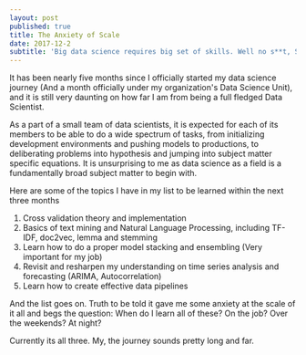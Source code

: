 ```yaml
---
layout: post
published: true
title: The Anxiety of Scale
date: 2017-12-2
subtitle: 'Big data science requires big set of skills. Well no s**t, Sherlock'
---
```

It has been nearly five months since I officially started my data science journey (And a month officially under my organization's Data Science Unit), and it is still very daunting on how far I am from being a full fledged Data Scientist.

As a part of a small team of data scientists, it is expected for each of its members to be able to do a wide spectrum of tasks, from initializing development environments and pushing models to productions, to deliberating problems into hypothesis and jumping into subject matter specific equations. It is unsurprising to me as data science as a field is a fundamentally broad subject matter to begin with.

Here are some of the topics I have in my list to be learned within the next three months
1. Cross validation theory and implementation
2. Basics of text mining and Natural Language Processing, including TF-IDF, doc2vec, lemma and stemming
3. Learn how to do a proper model stacking and ensembling (Very important for my job)
4. Revisit and resharpen my understanding on time series analysis and forecasting (ARIMA, Autocorrelation)
5. Learn how to create effective data pipelines

And the list goes on. Truth to be told it gave me some anxiety at the scale of it all and begs the question: When do I learn all of these? On the job? Over the weekends? At night?

Currently its all three. My, the journey sounds pretty long and far.
